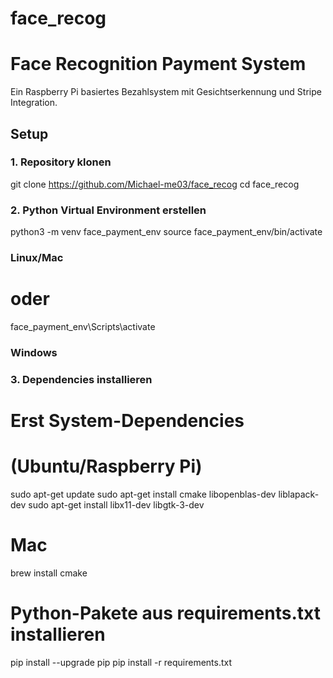 # face_recog


# Face Recognition Payment System

Ein Raspberry Pi basiertes Bezahlsystem mit Gesichtserkennung und Stripe Integration.

## Setup

### 1. Repository klonen
git clone https://github.com/Michael-me03/face_recog
cd face_recog

### 2. Python Virtual Environment erstellen
python3 -m venv face_payment_env
source face_payment_env/bin/activate  
### Linux/Mac
# oder
face_payment_env\Scripts\activate    
### Windows

### 3. Dependencies installieren
# Erst System-Dependencies 
# (Ubuntu/Raspberry Pi)
sudo apt-get update
sudo apt-get install cmake libopenblas-dev liblapack-dev
sudo apt-get install libx11-dev libgtk-3-dev

# Mac
brew install cmake

# Python-Pakete aus requirements.txt installieren
pip install --upgrade pip
pip install -r requirements.txt
